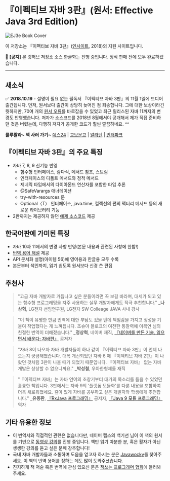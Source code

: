 # 『이펙티브 자바 3판』(원서: Effective Java 3rd Edition)

![EJ3e Book Cover](http://image.kyobobook.co.kr/images/book/xlarge/281/x9788966262281.jpg)

이 저장소는 『이펙티브 자바 3판』([인사이트](http://blog.insightbook.co.kr/), 2018)의 지원 사이트입니다.

:red_circle: **[공지]** 본 깃허브 저장소 소스 한글화는 진행 중입니다. 정식 판매 전에 모두 완료하겠습니다.

---

## 새소식
:white_check_mark: **2018.10.19** - 설명이 필요 없는 필독서 『이펙티브 자바 3판』의 11월 1일에 드디어 출간됩니다. 먼저, 원서보다 출간이 상당히 늦어진 점 죄송합니다. 그에 대한 보상이라긴 뭣하지만, 70여 개의 [원서 오류](https://docs.google.com/document/d/1mAeEgQu4H4ADxa03k7YaVDjIP5vJBvjVIjg3DIvoc8E/edit)를 바로잡을 수 있었고 최근 릴리스된 자바 11까지의 변경도 반영했습니다. 저자가 소스코드를 2018년 8월에서야 공개해서 제가 직접 준비하던 것은 버렸는데, 다행히 저자가 공개한 코드가 훨씬 깔끔하네요. ^^

**룰루랄라~ 책 사러 가기~** [예스24](http://www.yes24.com/24/Goods/65551284) | [교보문고](http://www.kyobobook.co.kr/product/detailViewKor.laf?ejkGb=KOR&mallGb=KOR&barcode=9788966262281&orderClick=LAH&Kc=) | [알라딘](https://www.aladin.co.kr/shop/wproduct.aspx?ItemId=171196410) | [인터파크](http://book.interpark.com/product/BookDisplay.do?_method=detail&sc.shopNo=0000400000&sc.prdNo=294626264&sc.saNo=003002001&bid1=search&bid2=product&bid3=title&bid4=001)

## 『이펙티브 자바 3판』의 주요 특징

* 자바 7, 8, 9 신기능 반영
  * 함수형 인터페이스, 람다식, 메서드 참조, 스트림
  * 인터페이스의 디폴트 메서드와 정적 메서드
  * 제네릭 타입에서의 다이아몬드 연산자를 포함한 타입 추론
  * @SafeVarargs 애너테이션
  * try-with-resources 문
  * Optional〈T〉 인터페이스, java.time, 컬렉션의 편의 팩터리 메서드 등의 새로운 라이브러리 기능
* 2판까지는 제공하지 않던 [예제 소스코드](https://github.com/WegraLee/effective-java-3e-source-code/tree/master/src/effectivejava) 제공

## 한국어판에 가미된 특징

* 자바 10과 11에서의 변경 사항 반영(본문 내용과 관련된 사항에 한함!)
* [번역 용어 해설](https://docs.google.com/document/d/1Nw-_FJKre9x7Uy6DZ0NuAFyYUCjBPCpINxqrP0JFuXk/edit) 제공
* API 문서화 설명(아이템 56)에 영어용과 한글용 모두 수록
* 본문부터 색인까지, 읽기 쉽도록 원서보다 신경 쓴 편집

## 추천사
>"고급 자바 개발자로 거듭나고 싶은 분들이라면 꼭 보길 바라며, 대세가 되고 있는 함수형 프로그래밍을 자주 사용하는 실무 개발자에게도 적극 추천합니다."
**_나상혁**, LG전자 선임연구원, LG전자 SW Colleage JAVA 사내 강사

>"이 책이 유명한 만큼 번역에 대한 부담도 컸을 텐데 책임감을 가지고 정성을 기울여 작업했다는 게 느껴집니다. 조슈아 블로크의 여전한 통찰력에 이복연 님의 친절한 번역이 더해졌습니다."
**_정상혁**, 네이버 재직, [『네이버를 만든 기술, 읽으면서 배운다: 자바편』](http://www.yes24.com/24/Goods/16813496) 공저자

>"자바 8이 나오자 자바 개발자들이 하나 같이 『이펙티브 자바 3판』이 언제 나오는지 궁금해했습니다. 대폭 개선되었던 자바 6 때 『이펙티브 자바 2판』이 나왔던 것처럼 3판이 나올 때가 되었기 때문입니다. 『이펙티브 자바』 없는 자바 개발은 상상할 수 없으니까요."
**_박성철**, 우아한형제들 재직

>"『이펙티브 자바』는 자바 언어의 초창기부터 대가의 목소리를 들을 수 있었던 훌륭한 책입니다. 3판에서는 자바 9의 '플랫폼 모듈화'를 다룬 내용을 포함하여 더욱 새로워졌네요. 깊이 있게 자바를 공부하고 싶은 개발자와 학생에게 추천합니다."
**_유동환**, [『RxJava 프로그래밍』](http://www.yes24.com/24/goods/45506284) 공저자, [『Java 9 모듈 프로그래밍』](http://www.yes24.com/24/Goods/60232732) 역자

## 기타 유용한 정보

* 이 번역서와 직접적인 관련은 없습니다만, 네이버 랩스의 백기선 님이 이 책의 원서를 기반으로 [동영상 강의](https://www.youtube.com/watch?v=X7RXP6EI-5E&list=PLfI752FpVCS8e5ACdi5dpwLdlVkn0QgJJ)를 진행 중입니다. 책만 읽기 따분한 분, 혹은 활자가 아닌 생생한 강의를 듣고 싶은 분께 강추합니다!
* 국내 자바 개발자들과 소통하며 도움을 얻고자 하시는 분은 [Javawocky](https://www.facebook.com/groups/javawocky/)를 찾아주세요. 이 책의 번역 용어를 정하는 데도 많이 도와주셨습니다.
* 진지하게 책 저술 혹은 번역에 관심 있으신 분은 [책쓰는 프로그래머 협회](https://www.facebook.com/groups/techbookwriting/)에 들러봐주세요.
